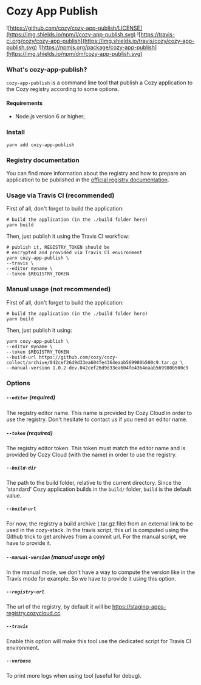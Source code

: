 # Cozy App Publish
![https://github.com/cozy/cozy-app-publish/LICENSE](https://img.shields.io/npm/l/cozy-app-publish.svg)
![https://travis-ci.org/cozy/cozy-app-publish](https://img.shields.io/travis/cozy/cozy-app-publish.svg)
![https://npmjs.org/package/cozy-app-publish](https://img.shields.io/npm/dm/cozy-app-publish.svg)

### What's cozy-app-publish?

`cozy-app-publish` is a command line tool that publish a Cozy application to the Cozy registry according to some options.

#### Requirements

 - Node.js version 6 or higher;

### Install

```
yarn add cozy-app-publish
```

### Registry documentation

You can find more information about the registry and how to prepare an application to be published in the [official registry documentation]().

### Usage via Travis CI (recommended)

First of all, don't forget to build the application:
```
# build the application (in the ./build folder here)
yarn build
```

Then, just publish it using the Travis CI workflow:
```
# publish it, REGISTRY_TOKEN should be
# encrypted and provided via Travis CI environment
yarn cozy-app-publish \
--travis \
--editor myname \
--token $REGISTRY_TOKEN
```

### Manual usage (not recommended)

First of all, don't forget to build the application:
```
# build the application (in the ./build folder here)
yarn build
```

Then, just publish it using:
```
yarn cozy-app-publish \
--editor myname \
--token $REGISTRY_TOKEN
--build-url https://github.com/cozy/cozy-collect/archive/042cef26d9d33ea604fe4364eaab569980b500c9.tar.gz \
--manual-version 1.0.2-dev.042cef26d9d33ea604fe4364eaab569980b500c9
```

### Options

##### `--editor` (required)

The registry editor name. This name is provided by Cozy Cloud in order to use the registry. Don't hesitate to contact us if you need an editor name.

##### `--token` (required)

The registry editor token. This token must match the editor name and is provided by Cozy Cloud (with the name) in order to use the registry.

##### `--build-dir`

The path to the build folder, relative to the current directory. Since the 'standard' Cozy application builds in the `build/` folder, `build` is the default value.

##### `--build-url`

For now, the registry a build archive (.tar.gz file) from an external link to be used in the cozy-stack. In the travis script, this url is computed using the Github trick to get archives from a commit url. For the manual script, we have to provide it.

##### `--manual-version` (manual usage only)

In the manual mode, we don't have a way to compute the version like in the Travis mode for example. So we have to provide it using this option.

##### `--registry-url`

The url of the registry, by default it will be https://staging-apps-registry.cozycloud.cc.

##### `--travis`

Enable this option will make this tool use the dedicated script for Travis CI environment.

##### `--verbose`

To print more logs when using tool (useful for debug).
